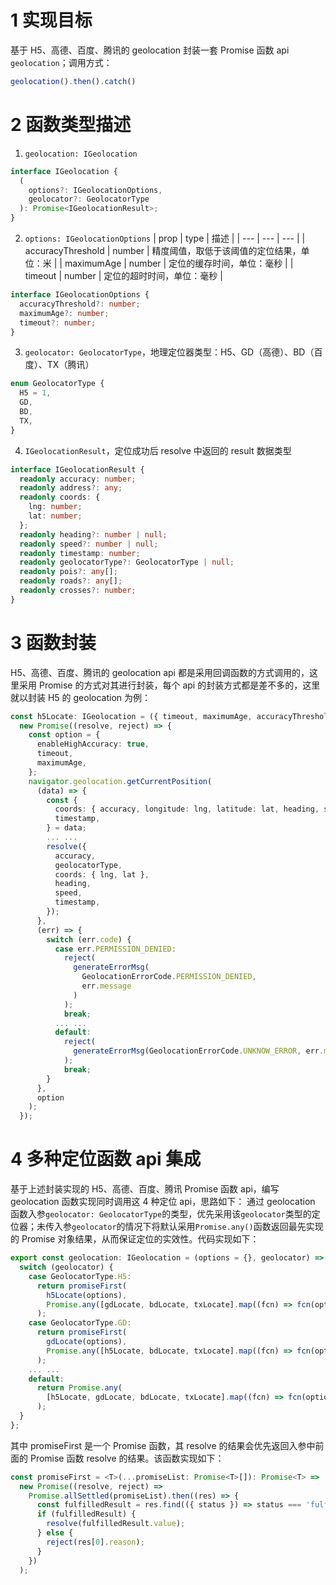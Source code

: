 # 1 实现目标

基于 H5、高德、百度、腾讯的 geolocation 封装一套 Promise 函数 api `geolocation`；调用方式：

```typescript
geolocation().then().catch()
```

# 2 函数类型描述

1. `geolocation: IGeolocation`

```typescript
interface IGeolocation {
  (
    options?: IGeolocationOptions,
    geolocator?: GeolocatorType
  ): Promise<IGeolocationResult>;
}
```

2. `options: IGeolocationOptions`
   | prop | type | 描述 |
   | --- | --- | --- |
   | accuracyThreshold | number | 精度阈值，取低于该阈值的定位结果，单位：米 |
   | maximumAge | number | 定位的缓存时间，单位：毫秒 |
   | timeout | number | 定位的超时时间，单位：毫秒 |

```typescript
interface IGeolocationOptions {
  accuracyThreshold?: number;
  maximumAge?: number;
  timeout?: number;
}
```

3. `geolocator: GeolocatorType`，地理定位器类型：H5、GD（高德）、BD（百度）、TX（腾讯）

```typescript
enum GeolocatorType {
  H5 = 1,
  GD,
  BD,
  TX,
}
```

4. `IGeolocationResult`，定位成功后 resolve 中返回的 result 数据类型

```typescript
interface IGeolocationResult {
  readonly accuracy: number;
  readonly address?: any;
  readonly coords: {
    lng: number;
    lat: number;
  };
  readonly heading?: number | null;
  readonly speed?: number | null;
  readonly timestamp: number;
  readonly geolocatorType?: GeolocatorType | null;
  readonly pois?: any[];
  readonly roads?: any[];
  readonly crosses?: number;
}
```

# 3 函数封装

H5、高德、百度、腾讯的 geolocation api 都是采用回调函数的方式调用的，这里采用 Promise 的方式对其进行封装，每个 api 的封装方式都是差不多的，这里就以封装 H5 的 geolocation 为例：

```typescript
const h5Locate: IGeolocation = ({ timeout, maximumAge, accuracyThreshold }) =>
  new Promise((resolve, reject) => {
    const option = {
      enableHighAccuracy: true,
      timeout,
      maximumAge,
    };
    navigator.geolocation.getCurrentPosition(
      (data) => {
        const {
          coords: { accuracy, longitude: lng, latitude: lat, heading, speed },
          timestamp,
        } = data;
        ... ...
        resolve({
          accuracy,
          geolocatorType,
          coords: { lng, lat },
          heading,
          speed,
          timestamp,
        });
      },
      (err) => {
        switch (err.code) {
          case err.PERMISSION_DENIED:
            reject(
              generateErrorMsg(
                GeolocationErrorCode.PERMISSION_DENIED,
                err.message
              )
            );
            break;
          ... ...
          default:
            reject(
              generateErrorMsg(GeolocationErrorCode.UNKNOW_ERROR, err.message)
            );
            break;
        }
      },
      option
    );
  });
```

# 4 多种定位函数 api 集成

基于上述封装实现的 H5、高德、百度、腾讯 Promise 函数 api，编写 geolocation 函数实现同时调用这 4 种定位 api，思路如下：
通过 geolocation 函数入参`geolocator: GeolocatorType`的类型，优先采用该`geolocator`类型的定位器；未传入参`geolocator`的情况下将默认采用`Promise.any()`函数返回最先实现的 Promise 对象结果，从而保证定位的实效性。代码实现如下：

```typescript
export const geolocation: IGeolocation = (options = {}, geolocator) => {
  switch (geolocator) {
    case GeolocatorType.H5:
      return promiseFirst(
        h5Locate(options),
        Promise.any([gdLocate, bdLocate, txLocate].map((fcn) => fcn(options)))
      );
    case GeolocatorType.GD:
      return promiseFirst(
        gdLocate(options),
        Promise.any([h5Locate, bdLocate, txLocate].map((fcn) => fcn(options)))
      );
    ... ...
    default:
      return Promise.any(
        [h5Locate, gdLocate, bdLocate, txLocate].map((fcn) => fcn(options))
      );
  }
};
```

其中 promiseFirst 是一个 Promise 函数，其 resolve 的结果会优先返回入参中前面的 Promise 函数 resolve 的结果。该函数实现如下：

```typescript
const promiseFirst = <T>(...promiseList: Promise<T>[]): Promise<T> =>
  new Promise((resolve, reject) =>
    Promise.allSettled(promiseList).then((res) => {
      const fulfilledResult = res.find(({ status }) => status === 'fulfilled');
      if (fulfilledResult) {
        resolve(fulfilledResult.value);
      } else {
        reject(res[0].reason);
      }
    })
  );
```
